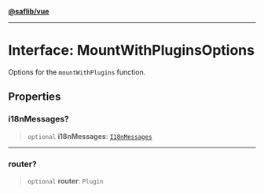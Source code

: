 [**@saflib/vue**](../../../../index.md)

***

# Interface: MountWithPluginsOptions

Options for the `mountWithPlugins` function.

## Properties

### i18nMessages?

> `optional` **i18nMessages**: [`I18nMessages`](../../interfaces/I18nMessages.md)

***

### router?

> `optional` **router**: `Plugin`
